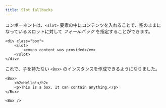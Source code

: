 ```yaml
---
title: Slot fallbacks
---
```


コンポーネントは、`<slot>` 要素の中にコンテンツを入れることで、空のままになっているスロットに対して _フォールバック_ を指定することができます。

```svelte
<div class="box">
	<slot>
		<em>no content was provided</em>
	</slot>
</div>
```

これで、子を持たない `<Box>` のインスタンスを作成できるようになりました。

```svelte
<Box>
	<h2>Hello!</h2>
	<p>This is a box. It can contain anything.</p>
</Box>

<Box />
```
